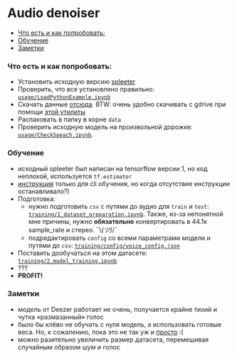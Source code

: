 # Audio denoiser


- [Что есть и как попробовать:](#что-есть-и-как-попробовать)
- [Обучение](#обучение)
- [Заметки](#заметки)


### Что есть и как попробовать:
* Установить исходную версию [spleeter](https://github.com/deezer/spleeter/wiki/1.-Installation)
* Проверить, что все установлено правильно: [`usage/LoadPythonExample.ipynb`](https://nbviewer.jupyter.org/github/bruce-willis/Audio-denoiser/blob/develop/src/usage/LoadPythonExample.ipynb)
* Скачать данные [отсюда](https://drive.google.com/open?id=1xSLmBHS8iUQUu85dNknrg8ifxrmvsfRW). BTW: очень удобно скачивать с gdrive при помощи [этой утилиты](https://github.com/GitHub30/gdrive.sh)
* Распаковать в папку в корне `data`
* Проверить исходную модель на произвольной дорожке: [`usage/CheckSpeach.ipynb`](https://nbviewer.jupyter.org/github/bruce-willis/Audio-denoiser/blob/develop/src/usage/CheckSpeach.ipynb).


### Обучение
* исходный spleeter был написан на tensorflow версии 1, но код неплохой, используется `tf.estimator`
* [инструкция](https://github.com/deezer/spleeter/wiki/2.-Getting-started#train-model) только для cli обучения, но когда отсутствие инструкции останавливало?)
* Подготовка:
    * нужно подготовить `csv` с путями до аудио для `train` и `test`: [`training/1_dataset_preparation.ipynb`](training/1_dataset_preparation.ipynb). Также, из-за непонятной мне причины, нужно **обязательно** конвертировать в 44.1к sample_rate и стерео. ¯\\_(ツ)_/¯
    * подредактировать `config` со всеми параметрами модели и путями до `csv`: [`training/config/voice_config.json`](training/config/voice_config.json)
* Поставить дообучаться на этом датасете: [`training/2_model_training.ipynb`](`training/2_model_training.ipynb`)
* ???
* **PROFIT!**


### Заметки
* модель от Deezer работает не очень, получается крайне тихий и чутка «размазанный» голос
* было бы клёво не обучать с нуля модель, а использовать готовые веса. Но, к сожалению, пока это не так уж и [просто](https://github.com/deezer/spleeter/issues/32#issuecomment-557146776) :(
* можно разительно увеличить размер датасета, перемешивая случайным образом шум и голос

